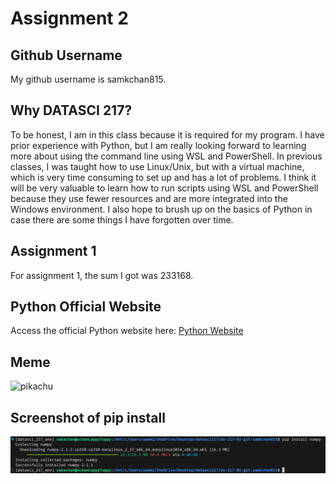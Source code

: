 # Assignment 2

## Github Username
My github username is samkchan815. 

## Why DATASCI 217?
To be honest, I am in this class because it is required for my program. I have prior experience with Python, but I am really looking forward to learning more about using the command line using WSL and PowerShell. In previous classes, I was taught how to use Linux/Unix, but with a virtual machine, which is very time consuming to set up and has a lot of problems. I think it will be very valuable to learn how to run scripts using WSL and PowerShell because they use fewer resources and are more integrated into the Windows environment. I also hope to brush up on the basics of Python in case there are some things I have forgotten over time.

## Assignment 1
For assignment 1, the sum I got was 233168. 

## Python Official Website
Access the official Python website here: [Python Website](https://www.python.org)

## Meme
![pikachu](https://encrypted-tbn0.gstatic.com/images?q=tbn:ANd9GcQTvpXOEZY9oAMawS-BflAkjM7GETuaL3UD3w&s)

## Screenshot of pip install
![pip install](pipInstallNumpy.png)
